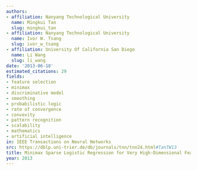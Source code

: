 ```yaml
---
authors:
- affiliation: Nanyang Technological University
  name: Mingkui Tan
  slug: mingkui_tan
- affiliation: Nanyang Technological University
  name: Ivor W. Tsang
  slug: ivor_w_tsang
- affiliation: University Of California San Diego
  name: Li Wang
  slug: li_wang
date: '2013-06-18'
estimated_citations: 29
fields:
- feature selection
- minimax
- discriminative model
- smoothing
- probabilistic logic
- rate of convergence
- convexity
- pattern recognition
- scalability
- mathematics
- artificial intelligence
in: IEEE Transactions on Neural Networks
src: https://dblp.uni-trier.de/db/journals/tnn/tnn24.html#TanTW13
title: Minimax Sparse Logistic Regression for Very High-Dimensional Feature Selection
year: 2013
---
```

